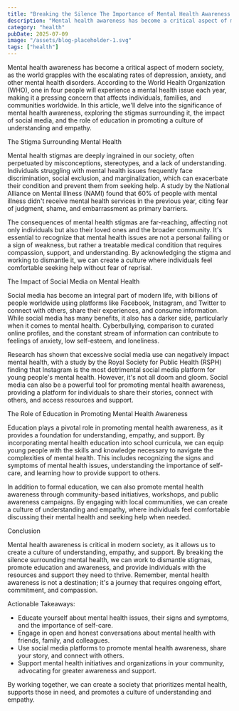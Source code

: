 ```yaml
---
title: "Breaking the Silence The Importance of Mental Health Awareness in Modern Society"
description: "Mental health awareness has become a critical aspect of modern society, as the world grapples with the escalating rates of depression, anxiety, and ot..."
category: "health"
pubDate: 2025-07-09
image: "/assets/blog-placeholder-1.svg"
tags: ["health"]
---
```


Mental health awareness has become a critical aspect of modern society, as the world grapples with the escalating rates of depression, anxiety, and other mental health disorders. According to the World Health Organization (WHO), one in four people will experience a mental health issue each year, making it a pressing concern that affects individuals, families, and communities worldwide. In this article, we'll delve into the significance of mental health awareness, exploring the stigmas surrounding it, the impact of social media, and the role of education in promoting a culture of understanding and empathy.

The Stigma Surrounding Mental Health

Mental health stigmas are deeply ingrained in our society, often perpetuated by misconceptions, stereotypes, and a lack of understanding. Individuals struggling with mental health issues frequently face discrimination, social exclusion, and marginalization, which can exacerbate their condition and prevent them from seeking help. A study by the National Alliance on Mental Illness (NAMI) found that 60% of people with mental illness didn't receive mental health services in the previous year, citing fear of judgment, shame, and embarrassment as primary barriers.

The consequences of mental health stigmas are far-reaching, affecting not only individuals but also their loved ones and the broader community. It's essential to recognize that mental health issues are not a personal failing or a sign of weakness, but rather a treatable medical condition that requires compassion, support, and understanding. By acknowledging the stigma and working to dismantle it, we can create a culture where individuals feel comfortable seeking help without fear of reprisal.

The Impact of Social Media on Mental Health

Social media has become an integral part of modern life, with billions of people worldwide using platforms like Facebook, Instagram, and Twitter to connect with others, share their experiences, and consume information. While social media has many benefits, it also has a darker side, particularly when it comes to mental health. Cyberbullying, comparison to curated online profiles, and the constant stream of information can contribute to feelings of anxiety, low self-esteem, and loneliness.

Research has shown that excessive social media use can negatively impact mental health, with a study by the Royal Society for Public Health (RSPH) finding that Instagram is the most detrimental social media platform for young people's mental health. However, it's not all doom and gloom. Social media can also be a powerful tool for promoting mental health awareness, providing a platform for individuals to share their stories, connect with others, and access resources and support.

The Role of Education in Promoting Mental Health Awareness

Education plays a pivotal role in promoting mental health awareness, as it provides a foundation for understanding, empathy, and support. By incorporating mental health education into school curricula, we can equip young people with the skills and knowledge necessary to navigate the complexities of mental health. This includes recognizing the signs and symptoms of mental health issues, understanding the importance of self-care, and learning how to provide support to others.

In addition to formal education, we can also promote mental health awareness through community-based initiatives, workshops, and public awareness campaigns. By engaging with local communities, we can create a culture of understanding and empathy, where individuals feel comfortable discussing their mental health and seeking help when needed.

Conclusion

Mental health awareness is critical in modern society, as it allows us to create a culture of understanding, empathy, and support. By breaking the silence surrounding mental health, we can work to dismantle stigmas, promote education and awareness, and provide individuals with the resources and support they need to thrive. Remember, mental health awareness is not a destination; it's a journey that requires ongoing effort, commitment, and compassion.

Actionable Takeaways:

* Educate yourself about mental health issues, their signs and symptoms, and the importance of self-care.
* Engage in open and honest conversations about mental health with friends, family, and colleagues.
* Use social media platforms to promote mental health awareness, share your story, and connect with others.
* Support mental health initiatives and organizations in your community, advocating for greater awareness and support.

By working together, we can create a society that prioritizes mental health, supports those in need, and promotes a culture of understanding and empathy.